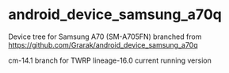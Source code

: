 # android_device_samsung_a70q

Device tree for Samsung A70 (SM-A705FN) branched from https://github.com/Grarak/android_device_samsung_a70q

cm-14.1 branch for TWRP
lineage-16.0 current running version
